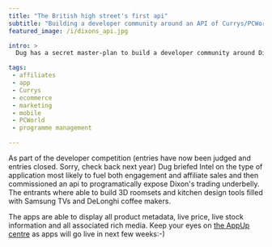 ```yaml
---
title: "The British high street's first api"
subtitle: "Building a developer community around an API of Currys/PCWorld skus."
featured_image: /i/dixons_api.jpg

intro: >
  Dug has a secret master-plan to build a developer community around Dixons. The fit with Intel is a good one as the UK electricals retailer ships an inordinate number of devices powered by the American chip-maker.

tags:
 - affiliates
 - app
 - Currys
 - ecommerce
 - marketing
 - mobile
 - PCWorld
 - programme management

---
```


As part of the developer competition (entries have now been judged and entries closed. Sorry, check back next year) Dug briefed Intel on the type of application most likely to fuel both engagement and affiliate sales and then commissioned an api to programatically expose Dixon's trading underbelly. The entrants where able to build 3D roomsets and kitchen design tools filled with Samsung TVs and DeLonghi coffee makers.

The apps are able to display all product metadata, live price, live stock information and all associated rich media. Keep your eyes on <a href="http://www.appup.com/applications/">the AppUp centre</a> as apps will go live in next few weeks:-)

